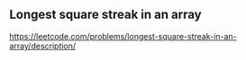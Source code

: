 ## Longest square streak in an array
https://leetcode.com/problems/longest-square-streak-in-an-array/description/

